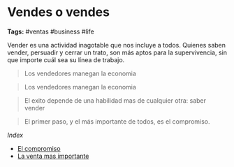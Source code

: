 # Vendes o vendes

**Tags:** #ventas #business #life

Vender es una actividad inagotable que nos incluye a todos.
Quienes saben vender, persuadir y cerrar un trato, son más aptos para la supervivencia, sin que importe cuál sea su línea de trabajo.

> Los vendedores manegan la economia

> Los vendedores manegan la economia

> El exito depende de una habilidad mas de cualquier otra: saber vender

> El primer paso, y el más importante de todos, es el compromiso.

_Index_

- [El compromiso](../notes/20220522165615_el-compromiso-en-ventas.md)
- [La venta mas importante](../notes/20220522165828_la-venta-es-mas-importante.md)
